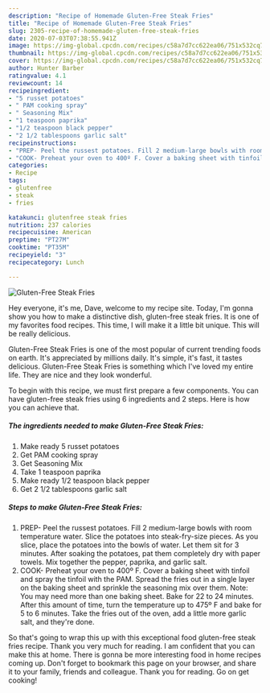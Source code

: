 ```yaml
---
description: "Recipe of Homemade Gluten-Free Steak Fries"
title: "Recipe of Homemade Gluten-Free Steak Fries"
slug: 2305-recipe-of-homemade-gluten-free-steak-fries
date: 2020-07-03T07:38:55.941Z
image: https://img-global.cpcdn.com/recipes/c58a7d7cc622ea06/751x532cq70/gluten-free-steak-fries-recipe-main-photo.jpg
thumbnail: https://img-global.cpcdn.com/recipes/c58a7d7cc622ea06/751x532cq70/gluten-free-steak-fries-recipe-main-photo.jpg
cover: https://img-global.cpcdn.com/recipes/c58a7d7cc622ea06/751x532cq70/gluten-free-steak-fries-recipe-main-photo.jpg
author: Hunter Barber
ratingvalue: 4.1
reviewcount: 14
recipeingredient:
- "5 russet potatoes"
- " PAM cooking spray"
- " Seasoning Mix"
- "1 teaspoon paprika"
- "1/2 teaspoon black pepper"
- "2 1/2 tablespoons garlic salt"
recipeinstructions:
- "PREP- Peel the russest potatoes. Fill 2 medium-large bowls with room temperature water. Slice the potatoes into steak-fry-size pieces. As you slice, place the potatoes into the bowls of water. Let them sit for 3 minutes. After soaking the potatoes, pat them completely dry with paper towels. Mix together the pepper, paprika, and garlic salt."
- "COOK- Preheat your oven to 400º F. Cover a baking sheet with tinfoil and spray the tinfoil with the PAM. Spread the fries out in a single layer on the baking sheet and sprinkle the seasoning mix over them. Note: You may need more than one baking sheet. Bake for 22 to 24 minutes. After this amount of time, turn the temperature up to 475º F and bake for 5 to 6 minutes. Take the fries out of the oven, add a little more garlic salt, and they&#39;re done."
categories:
- Recipe
tags:
- glutenfree
- steak
- fries

katakunci: glutenfree steak fries 
nutrition: 237 calories
recipecuisine: American
preptime: "PT27M"
cooktime: "PT35M"
recipeyield: "3"
recipecategory: Lunch

---
```



![Gluten-Free Steak Fries](https://img-global.cpcdn.com/recipes/c58a7d7cc622ea06/751x532cq70/gluten-free-steak-fries-recipe-main-photo.jpg)

Hey everyone, it's me, Dave, welcome to my recipe site. Today, I'm gonna show you how to make a distinctive dish, gluten-free steak fries. It is one of my favorites food recipes. This time, I will make it a little bit unique. This will be really delicious.

Gluten-Free Steak Fries is one of the most popular of current trending foods on earth. It's appreciated by millions daily. It's simple, it's fast, it tastes delicious. Gluten-Free Steak Fries is something which I've loved my entire life. They are nice and they look wonderful.




To begin with this recipe, we must first prepare a few components. You can have gluten-free steak fries using 6 ingredients and 2 steps. Here is how you can achieve that.

<!--inarticleads1-->

##### The ingredients needed to make Gluten-Free Steak Fries:

1. Make ready 5 russet potatoes
1. Get  PAM cooking spray
1. Get  Seasoning Mix
1. Take 1 teaspoon paprika
1. Make ready 1/2 teaspoon black pepper
1. Get 2 1/2 tablespoons garlic salt




<!--inarticleads2-->

##### Steps to make Gluten-Free Steak Fries:

1. PREP- Peel the russest potatoes. Fill 2 medium-large bowls with room temperature water. Slice the potatoes into steak-fry-size pieces. As you slice, place the potatoes into the bowls of water. Let them sit for 3 minutes. After soaking the potatoes, pat them completely dry with paper towels. Mix together the pepper, paprika, and garlic salt.
1. COOK- Preheat your oven to 400º F. Cover a baking sheet with tinfoil and spray the tinfoil with the PAM. Spread the fries out in a single layer on the baking sheet and sprinkle the seasoning mix over them. Note: You may need more than one baking sheet. Bake for 22 to 24 minutes. After this amount of time, turn the temperature up to 475º F and bake for 5 to 6 minutes. Take the fries out of the oven, add a little more garlic salt, and they&#39;re done.




So that's going to wrap this up with this exceptional food gluten-free steak fries recipe. Thank you very much for reading. I am confident that you can make this at home. There is gonna be more interesting food in home recipes coming up. Don't forget to bookmark this page on your browser, and share it to your family, friends and colleague. Thank you for reading. Go on get cooking!

